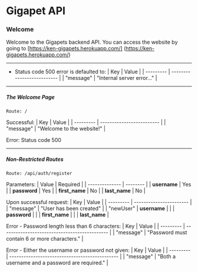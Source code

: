 # Gigapet API

### Welcome

Welcome to the Gigapets backend API.  You can access the website by going to [https://ken-gigapets.herokuapp.com/] (https://ken-gigapets.herokuapp.com/)
___

- Status code 500 error is defaulted to:
| Key       | Value                      |
| --------- | -------------------------- |
| "message" | "Internal server error..." |
___

##### The Welcome Page

`Route: /`

Successful:
| Key       | Value                     |
| --------- | ------------------------- |
| "message" | "Welcome to the website!" |

Error: Status code 500
___

##### Non-Restricted Routes

`Route: /api/auth/register`

Parameters:
| Value          | Required |
| -------------- | -------- |
| **username**   | Yes      |
| **password**   | Yes      |
| **first_name** | No       |
| **last_name**  | No       |

Upon successful request:
| Key       | Value                   |
| --------- | ----------------------- |
| "message" | "User has been created" |
| "newUser" | **username**            |
|           | **password**            |
|           | **first_name**          |
|           | **last_name**           |

Error - Password length less than 6 characters:
| Key       | Value                                         |
| --------- | --------------------------------------------- |
| "message" | "Password must contain 6 or more characters." |

Error - Either the username or password not given:
| Key       | Value                                          |
| --------- | ---------------------------------------------- |
| "message" | "Both a username and a password are required." |